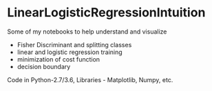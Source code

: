 # LinearLogisticRegressionIntuition
Some of my notebooks to help understand and visualize 
  * Fisher Discriminant and splitting classes
  * linear and logistic regression training
  * minimization of cost function
  * decision boundary

Code in Python-2.7/3.6, Libraries - Matplotlib, Numpy, etc.
